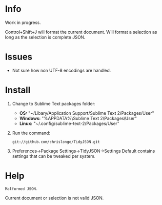 # Info

Work in progress.  

Control+Shift+J will format the current document.  Will format a selection as long as the selection is complete JSON.

# Issues

* Not sure how non UTF-8 encodings are handled.

# Install

1. Change to Sublime Text packages folder:  

	* **OS:** "~/Libary/Application Support/Sublime Text 2/Packages/User"
	* **Windows:** "%APPDATA%\Sublime Text 2\Packages\User"
	* **Linux:** "~/.config/sublime-text-2/Packages/User"

2. Run the command:

	`git://github.com/chrislongo/TidyJSON.git`

3. Preferences->Package Settings->TidyJSON->Settings Default contains settings that can be tweaked per system.

# Help

	Malformed JSON.

Current document or selection is not valid JSON.
